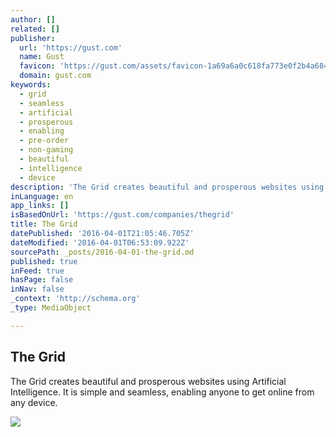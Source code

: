 ```yaml
---
author: []
related: []
publisher:
  url: 'https://gust.com'
  name: Gust
  favicon: 'https://gust.com/assets/favicon-1a69a6a0c618fa773e0f2b4a6840c6a0.ico'
  domain: gust.com
keywords:
  - grid
  - seamless
  - artificial
  - prosperous
  - enabling
  - pre-order
  - non-gaming
  - beautiful
  - intelligence
  - device
description: 'The Grid creates beautiful and prosperous websites using Artificial Intelligence. It is simple and seamless, enabling anyone to get online from any device.'
inLanguage: en
app_links: []
isBasedOnUrl: 'https://gust.com/companies/thegrid'
title: The Grid
datePublished: '2016-04-01T21:05:46.705Z'
dateModified: '2016-04-01T06:53:09.922Z'
sourcePath: _posts/2016-04-01-the-grid.md
published: true
inFeed: true
hasPage: false
inNav: false
_context: 'http://schema.org'
_type: MediaObject

---
```

<article style=""><h1>The Grid</h1><p>The Grid creates beautiful and prosperous websites using Artificial Intelligence. It is simple and seamless, enabling anyone to get online from any device.</p><img src="https://gust-production.s3.amazonaws.com/uploads/startup/logo_image/650259/144.png" /></article>